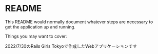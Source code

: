 # README

This README would normally document whatever steps are necessary to get the
application up and running.

Things you may want to cover:

2022/7/30のRails Girls Tokyoで作成したWebアプリケーションです